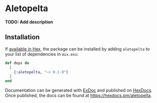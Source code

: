 # Aletopelta

**TODO: Add description**

## Installation

If [available in Hex](https://hex.pm/docs/publish), the package can be installed
by adding `aletopelta` to your list of dependencies in `mix.exs`:

```elixir
def deps do
  [
    {:aletopelta, "~> 0.1.0"}
  ]
end
```

Documentation can be generated with [ExDoc](https://github.com/elixir-lang/ex_doc)
and published on [HexDocs](https://hexdocs.pm). Once published, the docs can
be found at <https://hexdocs.pm/aletopelta>.

